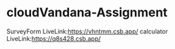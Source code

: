 # cloudVandana-Assignment

SurveyForm LiveLink:https://vhntmm.csb.app/
calculator LiveLink:https://q8s428.csb.app/

